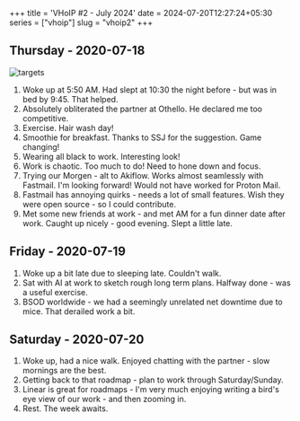 +++
title = 'VHoIP #2 - July 2024'
date = 2024-07-20T12:27:24+05:30
series = ["vhoip"]
slug = "vhoip2"
+++

## Thursday - 2020-07-18
![targets](/images/destroyed_at_othello_vhoip2.jpeg)
1. Woke up at 5:50 AM. Had slept at 10:30 the night before - but was in bed by 9:45. That helped.
2. Absolutely obliterated the partner at Othello. He declared me too competitive.
3. Exercise. Hair wash day! 
4. Smoothie for breakfast. Thanks to SSJ for the suggestion. Game changing!
5. Wearing all black to work. Interesting look!
6. Work is chaotic. Too much to do! Need to hone down and focus.
7. Trying our Morgen - alt to Akiflow. Works almost seamlessly with Fastmail. I'm looking forward! Would not have worked for Proton Mail.
8. Fastmail has annoying quirks - needs a lot of small features. Wish they were open source - so I could contribute. 
9. Met some new friends at work - and met AM for a fun dinner date after work. Caught up nicely - good evening. Slept a little late.

## Friday - 2020-07-19
1. Woke up a bit late due to sleeping late. Couldn't walk.
2. Sat with AI at work to sketch rough long term plans. Halfway done - was a useful exercise.
3. BSOD worldwide - we had a seemingly unrelated net downtime due to mice. That derailed work a bit.


## Saturday - 2020-07-20
1. Woke up, had a nice walk. Enjoyed chatting with the partner - slow mornings are the best.
2. Getting back to that roadmap - plan to work through Saturday/Sunday.
3. Linear is great for roadmaps - I'm very much enjoying writing a bird's eye view of our work - and then zooming in.
4. Rest. The week awaits.
